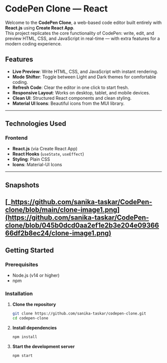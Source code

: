 # **CodePen Clone — React**

Welcome to the **CodePen Clone**, a web-based code editor built entirely with **React.js** using **Create React App**.  
This project replicates the core functionality of CodePen: write, edit, and preview HTML, CSS, and JavaScript in real-time — with extra features for a modern coding experience.



## **Features**

- **Live Preview**: Write HTML, CSS, and JavaScript with instant rendering.
- **Mode Shifter**: Toggle between Light and Dark themes for comfortable coding.
- **Refresh Code**: Clear the editor in one click to start fresh.
- **Responsive Layout**: Works on desktop, tablet, and mobile devices.
- **Clean UI**: Structured React components and clean styling.
- **Material UI Icons**: Beautiful icons from the MUI library.

---

## **Technologies Used**

### **Frontend**

- **React.js** (via Create React App)
- **React Hooks** (`useState`, `useEffect`)
- **Styling**: Plain CSS
- **Icons**: Material-UI Icons

---

## **Snapshots**

[_https://github.com/sanika-taskar/CodePen-clone/blob/main/clone-image1.png](https://github.com/sanika-taskar/CodePen-clone/blob/045b0dcd0aa2ef1e2b3e204e0936666df2b8ec24/clone-image1.png)
---

## **Getting Started**

### **Prerequisites**

- Node.js (v14 or higher)
- npm

### **Installation**

1. **Clone the repository**
   ```bash
   git clone https://github.com/sanika-taskar/codepen-clone.git
   cd codepen-clone
   
2. **Install dependencies**
   ```bash
   npm install


3. **Start the development server**
   ```bash
   npm start

